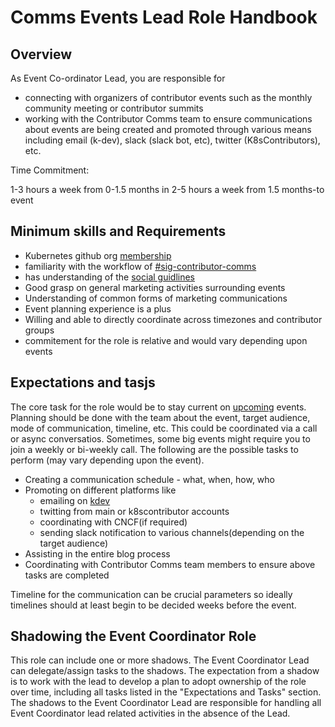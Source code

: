 # Comms Events Lead Role Handbook 

## Overview

As Event Co-ordinator Lead, you are responsible for
- connecting with organizers of contributor events such as the monthly community meeting or contributor summits
- working with the Contributor Comms team to ensure communications about events are being created and promoted through various means including email (k-dev), slack (slack bot, etc), twitter (K8sContributors), etc.

Time Commitment:

1-3 hours a week from 0-1.5 months in
2-5 hours a week from 1.5 months-to event 

## Minimum skills and Requirements

- Kubernetes github org [membership](https://github.com/kubernetes/community/blob/master/community-membership.md)
- familiarity with the workflow of [#sig-contributor-comms](https://github.com/kubernetes/community/tree/master/communication/marketing-team)
- has understanding of the [social guidlines](https://github.com/kubernetes/community/blob/master/communication/marketing-team/storytelling-resources/social-guidelines.md)
- Good grasp on general marketing activities surrounding events
- Understanding of common forms of marketing communications
- Event planning experience is a plus
- Willing and able to directly coordinate across timezones and contributor groups
- commitement for the role is relative and would vary depending upon events

## Expectations and tasjs

The core task for the role would be to stay current on [upcoming](https://www.kubernetes.dev/events/) events. Planning should be done with the team about the event, target audience, mode of communication, timeline, etc. This could be coordinated via a call or async conversatios. Sometimes, some big events might require you to join a weekly or bi-weekly call. The following are the possible tasks to perform (may vary depending upon the event).

- Creating a communication schedule - what, when, how, who
- Promoting on different platforms like 
    - emailing on [kdev](https://github.com/kubernetes/community/blob/master/communication/mailing-list-guidelines.md)
    - twitting from main or k8scontributor accounts
    - coordinating with CNCF(if required)
    - sending slack notification to various channels(depending on the target audience)
- Assisting in the entire blog process
- Coordinating with Contributor Comms team members to ensure above tasks are completed

Timeline for the communication can be crucial parameters so ideally timelines should at least begin to be decided weeks before the event. 

## Shadowing the Event Coordinator Role

This role can include one or more shadows. The Event Coordinator Lead can delegate/assign tasks to the shadows. The expectation from a shadow is to work with the lead to develop a plan to adopt ownership of the role over time, including all tasks listed in the "Expectations and Tasks" section. The shadows to the Event Coordinator Lead are responsible for handling all Event Coordinator lead related activities in the absence of the Lead.
